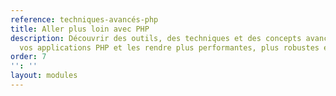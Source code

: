 ```yaml
---
reference: techniques-avancés-php
title: Aller plus loin avec PHP
description: Découvrir des outils, des techniques et des concepts avancés pour optimiser
  vos applications PHP et les rendre plus performantes, plus robustes et plus évolutives.
order: 7
'': ''
layout: modules
---
```

